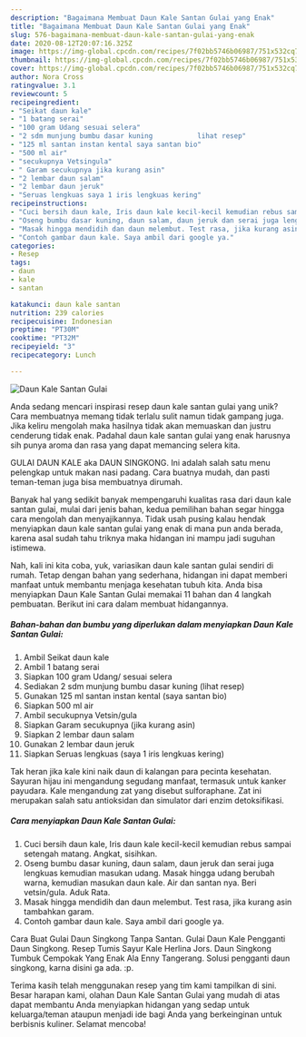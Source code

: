 ```yaml
---
description: "Bagaimana Membuat Daun Kale Santan Gulai yang Enak"
title: "Bagaimana Membuat Daun Kale Santan Gulai yang Enak"
slug: 576-bagaimana-membuat-daun-kale-santan-gulai-yang-enak
date: 2020-08-12T20:07:16.325Z
image: https://img-global.cpcdn.com/recipes/7f02bb5746b06987/751x532cq70/daun-kale-santan-gulai-foto-resep-utama.jpg
thumbnail: https://img-global.cpcdn.com/recipes/7f02bb5746b06987/751x532cq70/daun-kale-santan-gulai-foto-resep-utama.jpg
cover: https://img-global.cpcdn.com/recipes/7f02bb5746b06987/751x532cq70/daun-kale-santan-gulai-foto-resep-utama.jpg
author: Nora Cross
ratingvalue: 3.1
reviewcount: 5
recipeingredient:
- "Seikat daun kale"
- "1 batang serai"
- "100 gram Udang sesuai selera"
- "2 sdm munjung bumbu dasar kuning           lihat resep"
- "125 ml santan instan kental saya santan bio"
- "500 ml air"
- "secukupnya Vetsingula"
- " Garam secukupnya jika kurang asin"
- "2 lembar daun salam"
- "2 lembar daun jeruk"
- "Seruas lengkuas saya 1 iris lengkuas kering"
recipeinstructions:
- "Cuci bersih daun kale, Iris daun kale kecil-kecil kemudian rebus sampai setengah matang. Angkat, sisihkan."
- "Oseng bumbu dasar kuning, daun salam, daun jeruk dan serai juga lengkuas kemudian masukan udang. Masak hingga udang berubah warna, kemudian masukan daun kale. Air dan santan nya. Beri vetsin/gula. Aduk Rata."
- "Masak hingga mendidih dan daun melembut. Test rasa, jika kurang asin tambahkan garam."
- "Contoh gambar daun kale. Saya ambil dari google ya."
categories:
- Resep
tags:
- daun
- kale
- santan

katakunci: daun kale santan 
nutrition: 239 calories
recipecuisine: Indonesian
preptime: "PT30M"
cooktime: "PT32M"
recipeyield: "3"
recipecategory: Lunch

---
```



![Daun Kale Santan Gulai](https://img-global.cpcdn.com/recipes/7f02bb5746b06987/751x532cq70/daun-kale-santan-gulai-foto-resep-utama.jpg)

Anda sedang mencari inspirasi resep daun kale santan gulai yang unik? Cara membuatnya memang tidak terlalu sulit namun tidak gampang juga. Jika keliru mengolah maka hasilnya tidak akan memuaskan dan justru cenderung tidak enak. Padahal daun kale santan gulai yang enak harusnya sih punya aroma dan rasa yang dapat memancing selera kita.

GULAI DAUN KALE aka DAUN SINGKONG. Ini adalah salah satu menu pelengkap untuk makan nasi padang. Cara buatnya mudah, dan pasti teman-teman juga bisa membuatnya dirumah.

Banyak hal yang sedikit banyak mempengaruhi kualitas rasa dari daun kale santan gulai, mulai dari jenis bahan, kedua pemilihan bahan segar hingga cara mengolah dan menyajikannya. Tidak usah pusing kalau hendak menyiapkan daun kale santan gulai yang enak di mana pun anda berada, karena asal sudah tahu triknya maka hidangan ini mampu jadi suguhan istimewa.


Nah, kali ini kita coba, yuk, variasikan daun kale santan gulai sendiri di rumah. Tetap dengan bahan yang sederhana, hidangan ini dapat memberi manfaat untuk membantu menjaga kesehatan tubuh kita. Anda bisa menyiapkan Daun Kale Santan Gulai memakai 11 bahan dan 4 langkah pembuatan. Berikut ini cara dalam membuat hidangannya.

<!--inarticleads1-->

##### Bahan-bahan dan bumbu yang diperlukan dalam menyiapkan Daun Kale Santan Gulai:

1. Ambil Seikat daun kale
1. Ambil 1 batang serai
1. Siapkan 100 gram Udang/ sesuai selera
1. Sediakan 2 sdm munjung bumbu dasar kuning           (lihat resep)
1. Gunakan 125 ml santan instan kental (saya santan bio)
1. Siapkan 500 ml air
1. Ambil secukupnya Vetsin/gula
1. Siapkan  Garam secukupnya (jika kurang asin)
1. Siapkan 2 lembar daun salam
1. Gunakan 2 lembar daun jeruk
1. Siapkan Seruas lengkuas (saya 1 iris lengkuas kering)


Tak heran jika kale kini naik daun di kalangan para pecinta kesehatan. Sayuran hijau ini mengandung segudang manfaat, termasuk untuk kanker payudara. Kale mengandung zat yang disebut sulforaphane. Zat ini merupakan salah satu antioksidan dan simulator dari enzim detoksifikasi. 

<!--inarticleads2-->

##### Cara menyiapkan Daun Kale Santan Gulai:

1. Cuci bersih daun kale, Iris daun kale kecil-kecil kemudian rebus sampai setengah matang. Angkat, sisihkan.
1. Oseng bumbu dasar kuning, daun salam, daun jeruk dan serai juga lengkuas kemudian masukan udang. Masak hingga udang berubah warna, kemudian masukan daun kale. Air dan santan nya. Beri vetsin/gula. Aduk Rata.
1. Masak hingga mendidih dan daun melembut. Test rasa, jika kurang asin tambahkan garam.
1. Contoh gambar daun kale. Saya ambil dari google ya.


Cara Buat Gulai Daun Singkong Tanpa Santan. Gulai Daun Kale Pengganti Daun Singkong. Resep Tumis Sayur Kale Herlina Jors. Daun Singkong Tumbuk Cempokak Yang Enak Ala Enny Tangerang. Solusi pengganti daun singkong, karna disini ga ada. :p. 

Terima kasih telah menggunakan resep yang tim kami tampilkan di sini. Besar harapan kami, olahan Daun Kale Santan Gulai yang mudah di atas dapat membantu Anda menyiapkan hidangan yang sedap untuk keluarga/teman ataupun menjadi ide bagi Anda yang berkeinginan untuk berbisnis kuliner. Selamat mencoba!
